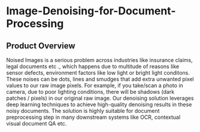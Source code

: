 # Image-Denoising-for-Document-Processing

## Product Overview

Noised Images is a serious problem across industries like insurance claims, legal documents etc ., which happens due to multitude of reasons like sensor defects, environment factors like low light or bright light conditons. These noises can be dots, lines and smudges that add extra unwanted pixel values to our raw image pixels. For example, if you take/scan a photo in camera, due to poor lighting conditions, there will be shadows (dark patches / pixels) in our original raw image. Our denoising solution leverages deep learning techniques to achieve high-quality denoising results in these noisy documents. The solution is highly suitable for document preprocessing step in many downstream systems like OCR, contextual visual document QA etc.
